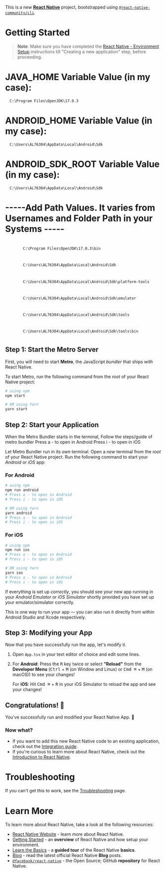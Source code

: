 This is a new [**React Native**](https://reactnative.dev) project, bootstrapped using [`@react-native-community/cli`](https://github.com/react-native-community/cli).

# Getting Started


>**Note**: Make sure you have completed the [React Native - Environment Setup](https://reactnative.dev/docs/environment-setup) instructions till "Creating a new application" step, before proceeding.

# JAVA_HOME Variable Value (in my case):
      C:\Program Files\OpenJDK\17.0.3
# ANDROID_HOME Variable Value (in my case): 
      C:\Users\AL76304\AppData\Local\Android\Sdk
# ANDROID_SDK_ROOT Variable Value (in my case):
      C:\Users\AL76304\AppData\Local\Android\Sdk


# -----Add Path Values. It varies from Usernames and Folder Path in your Systems -----
# 
            C:\Program Files\OpenJDK\17.0.3\bin
# 
            C:\Users\AL76304\AppData\Local\Android\Sdk
# 
            C:\Users\AL76304\AppData\Local\Android\Sdk\platform-tools
# 
            C:\Users\AL76304\AppData\Local\Android\Sdk\emulator
# 
            C:\Users\AL76304\AppData\Local\Android\Sdk\tools
# 
            C:\Users\AL76304\AppData\Local\Android\Sdk\tools\bin
# 


## Step 1: Start the Metro Server

First, you will need to start **Metro**, the JavaScript _bundler_ that ships _with_ React Native.

To start Metro, run the following command from the _root_ of your React Native project:

```bash
# using npm
npm start

# OR using Yarn
yarn start
```

## Step 2: Start your Application
When the Metro Bundler starts in the terminal, 
Follow the steps/guide of metro bundler
            Press a - to open in Android
            Press i - to open in iOS

Let Metro Bundler run in its _own_ terminal. Open a _new_ terminal from the _root_ of your React Native project. Run the following command to start your _Android_ or _iOS_ app:

### For Android

```bash
# using npm
npm run android
# Press a - to open in Android
# Press i - to open in iOS

# OR using Yarn
yarn android
# Press a - to open in Android
# Press i - to open in iOS
```

### For iOS

```bash
# using npm
npm run ios
# Press a - to open in Android
# Press i - to open in iOS

# OR using Yarn
yarn ios
# Press a - to open in Android
# Press i - to open in iOS
```

If everything is set up _correctly_, you should see your new app running in your _Android Emulator_ or _iOS Simulator_ shortly provided you have set up your emulator/simulator correctly.

This is one way to run your app — you can also run it directly from within Android Studio and Xcode respectively.

## Step 3: Modifying your App

Now that you have successfully run the app, let's modify it.

1. Open `App.tsx` in your text editor of choice and edit some lines.
2. For **Android**: Press the <kbd>R</kbd> key twice or select **"Reload"** from the **Developer Menu** (<kbd>Ctrl</kbd> + <kbd>M</kbd> (on Window and Linux) or <kbd>Cmd ⌘</kbd> + <kbd>M</kbd> (on macOS)) to see your changes!

   For **iOS**: Hit <kbd>Cmd ⌘</kbd> + <kbd>R</kbd> in your iOS Simulator to reload the app and see your changes!

## Congratulations! :tada:

You've successfully run and modified your React Native App. :partying_face:

### Now what?

- If you want to add this new React Native code to an existing application, check out the [Integration guide](https://reactnative.dev/docs/integration-with-existing-apps).
- If you're curious to learn more about React Native, check out the [Introduction to React Native](https://reactnative.dev/docs/getting-started).

# Troubleshooting

If you can't get this to work, see the [Troubleshooting](https://reactnative.dev/docs/troubleshooting) page.

# Learn More

To learn more about React Native, take a look at the following resources:

- [React Native Website](https://reactnative.dev) - learn more about React Native.
- [Getting Started](https://reactnative.dev/docs/environment-setup) - an **overview** of React Native and how setup your environment.
- [Learn the Basics](https://reactnative.dev/docs/getting-started) - a **guided tour** of the React Native **basics**.
- [Blog](https://reactnative.dev/blog) - read the latest official React Native **Blog** posts.
- [`@facebook/react-native`](https://github.com/facebook/react-native) - the Open Source; GitHub **repository** for React Native.
